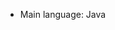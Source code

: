 
+ Main language: Java

<!---
Marc55s/Marc55s is a ✨ special ✨ repository because its `README.md` (this file) appears on your GitHub profile.
You can click the Preview link to take a look at your changes.
--->
